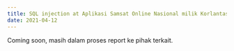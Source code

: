 ```yaml
---
title: SQL injection at Aplikasi Samsat Online Nasional milik Korlantas Polri
date: 2021-04-12
---
```


Coming soon, masih dalam proses report ke pihak terkait.
